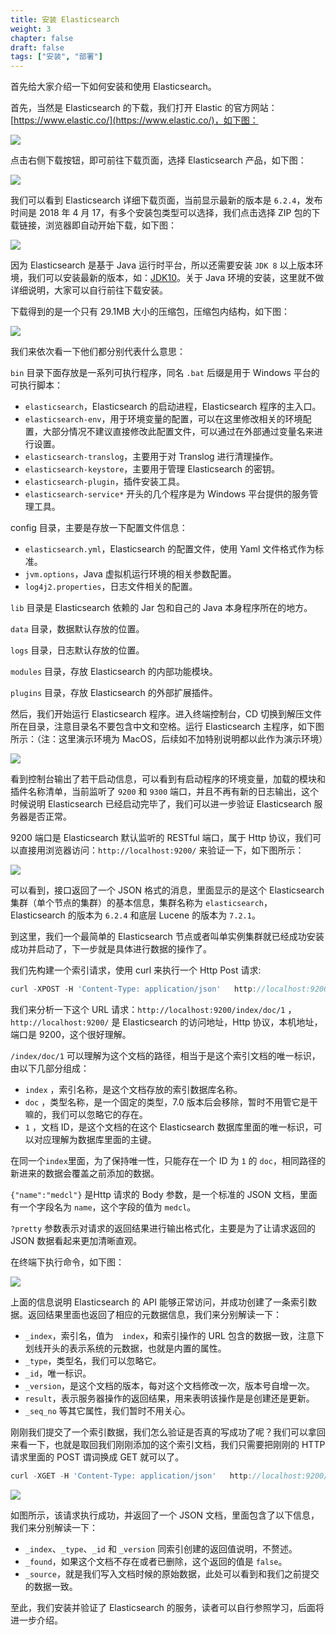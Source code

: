 ```yaml
---
title: 安装 Elasticsearch
weight: 3
chapter: false
draft: false
tags: ["安装", "部署"] 
---
```



首先给大家介绍一下如何安装和使用 Elasticsearch。

首先，当然是 Elasticsearch 的下载，我们打开 Elastic 的官方网站：[https://www.elastic.co/](https://www.elastic.co/)，如下图：

![](../../static/media/15276055616634/15276888235519.jpg)

点击右侧下载按钮，即可前往下载页面，选择 Elasticsearch 产品，如下图：

![](../../static/media/15276055616634/15276888894952.jpg)

我们可以看到 Elasticsearch 详细下载页面，当前显示最新的版本是 `6.2.4`，发布时间是 2018 年 4 月 17，有多个安装包类型可以选择，我们点击选择 ZIP 包的下载链接，浏览器即自动开始下载，如下图：

![](15276055616634/15276890762526.jpg)

因为 Elasticsearch 是基于 Java 运行时平台，所以还需要安装 `JDK 8` 以上版本环境，我们可以安装最新的版本，如：[JDK10](http://www.oracle.com/technetwork/java/javase/downloads/jdk10-downloads-4416644.html)。关于 Java 环境的安装，这里就不做详细说明，大家可以自行前往下载安装。

下载得到的是一个只有 29.1MB 大小的压缩包，压缩包内结构，如下图：

![](15276055616634/15276902227092.jpg)

我们来依次看一下他们都分别代表什么意思：

`bin` 目录下面存放是一系列可执行程序，同名 `.bat` 后缀是用于 Windows 平台的可执行脚本：

* `elasticsearch`，Elasticsearch 的启动进程，Elasticsearch 程序的主入口。
* `elasticsearch-env`，用于环境变量的配置，可以在这里修改相关的环境配置，大部分情况不建议直接修改此配置文件，可以通过在外部通过变量名来进行设置。
* `elasticsearch-translog`，主要用于对 Translog 进行清理操作。
* `elasticsearch-keystore`，主要用于管理 Elasticsearch 的密钥。
* `elasticsearch-plugin`，插件安装工具。
* `elasticsearch-service*` 开头的几个程序是为 Windows 平台提供的服务管理工具。

config 目录，主要是存放一下配置文件信息：

* `elasticsearch.yml`，Elasticsearch 的配置文件，使用 Yaml 文件格式作为标准。
* `jvm.options`，Java 虚拟机运行环境的相关参数配置。
* `log4j2.properties`，日志文件相关的配置。

`lib` 目录是 Elasticsearch 依赖的 Jar 包和自己的 Java 本身程序所在的地方。

`data` 目录，数据默认存放的位置。

`logs` 目录，日志默认存放的位置。

`modules` 目录，存放 Elasticsearch 的内部功能模块。

`plugins` 目录，存放 Elasticsearch 的外部扩展插件。

然后，我们开始运行 Elasticsearch 程序。进入终端控制台，CD 切换到解压文件所在目录，注意目录名不要包含中文和空格。运行 Elasticsearch 主程序，如下图所示：（注：这里演示环境为 MacOS，后续如不加特别说明都以此作为演示环境）

![](../../static/media/15276055616634/15276922448935.jpg)

看到控制台输出了若干启动信息，可以看到有启动程序的环境变量，加载的模块和插件名称清单，当前监听了 `9200` 和 `9300` 端口，并且不再有新的日志输出，这个时候说明 Elasticsearch 已经启动完毕了，我们可以进一步验证 Elasticsearch 服务器是否正常。

9200 端口是 Elasticsearch 默认监听的 RESTful 端口，属于 Http 协议，我们可以直接用浏览器访问：`http://localhost:9200/` 来验证一下，如下图所示：

![](../../static/media/15276055616634/15276924046676.jpg)

可以看到，接口返回了一个 JSON 格式的消息，里面显示的是这个 Elasticsearch 集群（单个节点的集群）的基本信息，集群名称为 `elasticsearch`，Elasticsearch 的版本为 `6.2.4` 和底层 Lucene 的版本为 `7.2.1`。

到这里，我们一个最简单的 Elasticsearch 节点或者叫单实例集群就已经成功安装成功并启动了，下一步就是具体进行数据的操作了。

我们先构建一个索引请求，使用 curl 来执行一个 Http Post 请求:

```js
curl -XPOST -H 'Content-Type: application/json'   http://localhost:9200/index/doc/1?pretty -d'{"name":"medcl"}'
```

我们来分析一下这个 URL 请求：`http://localhost:9200/index/doc/1` ，`http://localhost:9200/` 是 Elasticsearch 的访问地址，Http 协议，本机地址，端口是 9200，这个很好理解。

`/index/doc/1` 可以理解为这个文档的路径，相当于是这个索引文档的唯一标识，由以下几部分组成：

* `index` ，索引名称，是这个文档存放的索引数据库名称。
* `doc` ，类型名称，是一个固定的类型，7.0 版本后会移除，暂时不用管它是干嘛的，我们可以忽略它的存在。
* `1` ，文档 ID，是这个文档的在这个 Elasticsearch 数据库里面的唯一标识，可以对应理解为数据库里面的主键。

在同一个`index`里面，为了保持唯一性，只能存在一个 ID 为 `1` 的 `doc`，相同路径的新进来的数据会覆盖之前添加的数据。

`{"name":"medcl"}` 是Http 请求的 Body 参数，是一个标准的 JSON 文档，里面有一个字段名为 `name`，这个字段的值为 `medcl`。

`?pretty` 参数表示对请求的返回结果进行输出格式化，主要是为了让请求返回的 JSON 数据看起来更加清晰直观。

在终端下执行命令，如下图：

![](../../static/media/15276055616634/15278354795388.jpg)

上面的信息说明 Elasticsearch 的 API 能够正常访问，并成功创建了一条索引数据。返回结果里面也返回了相应的元数据信息，我们来分别解读一下：

* `_index`，索引名，值为　`index`，和索引操作的 URL 包含的数据一致，注意下划线开头的表示系统的元数据，也就是内置的属性。
* `_type`，类型名，我们可以忽略它。
* `_id`，唯一标识。
* `_version`，是这个文档的版本，每对这个文档修改一次，版本号自增一次。
* `result`，表示服务器操作的返回结果，用来表明该操作是是创建还是更新。
* `_seq_no` 等其它属性，我们暂时不用关心。

刚刚我们提交了一个索引数据，我们怎么验证是否真的写成功了呢？我们可以拿回来看一下，也就是取回我们刚刚添加的这个索引文档，我们只需要把刚刚的 HTTP 请求里面的 POST 谓词换成 GET 就可以了。

```js
curl -XGET -H 'Content-Type: application/json'   http://localhost:9200/index/doc/1?pretty'
```

![](../../static/media/15276055616634/15278357728665.jpg)

如图所示，该请求执行成功，并返回了一个 JSON 文档，里面包含了以下信息，我们来分别解读一下：

* `_index`、`_type`、`_id` 和 `_version` 同索引创建的返回值说明，不赘述。
* `_found`，如果这个文档不存在或者已删除，这个返回的值是 `false`。
* `_source`，就是我们写入文档时候的原始数据，此处可以看到和我们之前提交的数据一致。

至此，我们安装并验证了 Elasticsearch 的服务，读者可以自行参照学习，后面将进一步介绍。


